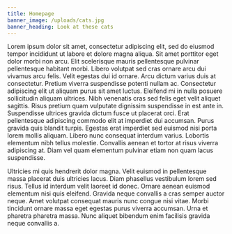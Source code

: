 ```yaml
---
title: Homepage
banner_image: /uploads/cats.jpg
banner_heading: Look at these cats
---
```

Lorem ipsum dolor sit amet, consectetur adipiscing elit, sed do eiusmod tempor incididunt ut labore et dolore magna aliqua. Sit amet porttitor eget dolor morbi non arcu. Elit scelerisque mauris pellentesque pulvinar pellentesque habitant morbi. Libero volutpat sed cras ornare arcu dui vivamus arcu felis. Velit egestas dui id ornare. Arcu dictum varius duis at consectetur. Pretium viverra suspendisse potenti nullam ac. Consectetur adipiscing elit ut aliquam purus sit amet luctus. Eleifend mi in nulla posuere sollicitudin aliquam ultrices. Nibh venenatis cras sed felis eget velit aliquet sagittis. Risus pretium quam vulputate dignissim suspendisse in est ante in. Suspendisse ultrices gravida dictum fusce ut placerat orci. Erat pellentesque adipiscing commodo elit at imperdiet dui accumsan. Purus gravida quis blandit turpis. Egestas erat imperdiet sed euismod nisi porta lorem mollis aliquam. Libero nunc consequat interdum varius. Lobortis elementum nibh tellus molestie. Convallis aenean et tortor at risus viverra adipiscing at. Diam vel quam elementum pulvinar etiam non quam lacus suspendisse.

Ultricies mi quis hendrerit dolor magna. Velit euismod in pellentesque massa placerat duis ultricies lacus. Diam phasellus vestibulum lorem sed risus. Tellus id interdum velit laoreet id donec. Ornare aenean euismod elementum nisi quis eleifend. Gravida neque convallis a cras semper auctor neque. Amet volutpat consequat mauris nunc congue nisi vitae. Morbi tincidunt ornare massa eget egestas purus viverra accumsan. Urna et pharetra pharetra massa. Nunc aliquet bibendum enim facilisis gravida neque convallis a.